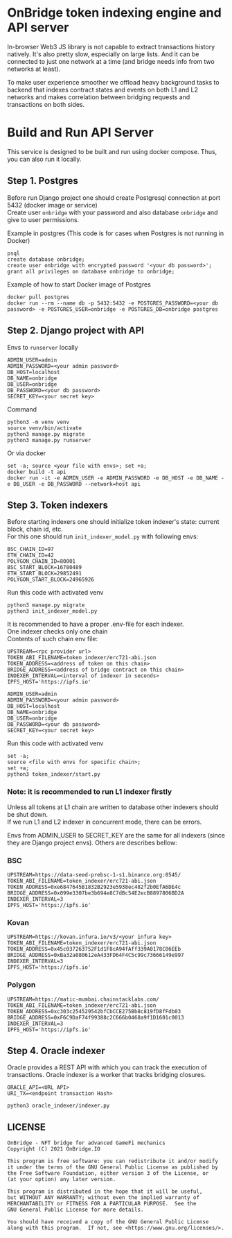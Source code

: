 # OnBridge token indexing engine and API server

In-browser Web3 JS library is not capable to extract transactions history natively. It's also pretty slow, especially on large lists. And it can be connected to just one network at a time (and bridge needs info from two networks at least).

To make user experience smoother we offload heavy background tasks to backend that indexes contract states and events on both L1 and L2 networks and makes correlation between bridging requests and transactions on both sides.

# Build and Run API Server

This service is designed to be built and run using docker compose. Thus, you can also run it locally.

## Step 1. Postgres

Before run Django project one should create Postgresql connection at port 5432 (docker image or service)  
Create user `onbridge` with your password and also database `onbridge` and give to user permissions.

Example in postgres (This code is for cases when Postgres is not running in Docker)

```shell
psql
create database onbridge;
create user onbridge with encrypted password '<your db password>';
grant all privileges on database onbridge to onbridge;
```

Example of how to start Docker image of Postgres 

```shell
docker pull postgres
docker run --rm --name db -p 5432:5432 -e POSTGRES_PASSWORD=<your db password> -e POSTGRES_USER=onbridge -e POSTGRES_DB=onbridge postgres
```

## Step 2. Django project with API 

Envs to `runserver` locally

```dotenv
ADMIN_USER=admin
ADMIN_PASSWORD=<your admin password>
DB_HOST=localhost
DB_NAME=onbridge
DB_USER=onbridge
DB_PASSWORD=<your db password>
SECRET_KEY=<your secret key>
```

Command

```
python3 -m venv venv
source venv/bin/activate
python3 manage.py migrate
python3 manage.py runserver
```

Or via docker

```shell
set -a; source <your file with envs>; set +a;
docker build -t api
docker run -it -e ADMIN_USER -e ADMIN_PASSWORD -e DB_HOST -e DB_NAME -e DB_USER -e DB_PASSWORD --network=host api
```

## Step 3. Token indexers

Before starting indexers one should initialize token indexer's state: current block, chain id, etc.  
For this one should run `init_indexer_model.py` with following envs:

```dotenv
BSC_CHAIN_ID=97
ETH_CHAIN_ID=42
POLYGON_CHAIN_ID=80001
BSC_START_BLOCK=16780489
ETH_START_BLOCK=29852491
POLYGON_START_BLOCK=24965926
```

Run this code with activated venv

```shell
python3 manage.py migrate
python3 init_indexer_model.py
```

It is recommended to have a proper .env-file for each indexer.  
One indexer checks only one chain  
Contents of such chain env file:

```dotenv
UPSTREAM=<rpc provider url>
TOKEN_ABI_FILENAME=token_indexer/erc721-abi.json
TOKEN_ADDRESS=<address of token on this chain>
BRIDGE_ADDRESS=<address of bridge contract on this chain>
INDEXER_INTERVAL=<interval of indexer in seconds>
IPFS_HOST='https://ipfs.io'

ADMIN_USER=admin
ADMIN_PASSWORD=<your admin password>
DB_HOST=localhost
DB_NAME=onbridge
DB_USER=onbridge
DB_PASSWORD=<your db password>
SECRET_KEY=<your secret key>
```

Run this code with activated venv

```shell
set -a;
source <file with envs for specific chain>;
set +a;
python3 token_indexer/start.py
```

### Note: it is recommended to run L1 indexer firstly

Unless all tokens at L1 chain are written to database other indexers should be shut down.  
If we run L1 and L2 indexer in concurrent mode, there can be errors.

Envs from ADMIN_USER to SECRET_KEY are the same for all indexers (since they are Django project envs).
Others are describes bellow:

### BSC

```dotenv
UPSTREAM=https://data-seed-prebsc-1-s1.binance.org:8545/
TOKEN_ABI_FILENAME=token_indexer/erc721-abi.json
TOKEN_ADDRESS=0xe6847645B1832B2923e5938ec482f2b0EfA6DE4c
BRIDGE_ADDRESS=0x099e3307be3b694e8C7dBc54E2ecB8897806BD2A
INDEXER_INTERVAL=3
IPFS_HOST='https://ipfs.io'
```

### Kovan

```dotenv
UPSTREAM=https://kovan.infura.io/v3/<your infura key>
TOKEN_ABI_FILENAME=token_indexer/erc721-abi.json
TOKEN_ADDRESS=0x45c037263752F1d1F8cA94fAff339A0178C06EEb
BRIDGE_ADDRESS=0xBa32a080612eA433FD64F4C5c99c73666149e997
INDEXER_INTERVAL=3
IPFS_HOST='https://ipfs.io'
```

### Polygon

```dotenv
UPSTREAM=https://matic-mumbai.chainstacklabs.com/
TOKEN_ABI_FILENAME=token_indexer/erc721-abi.json
TOKEN_ADDRESS=0xc303c254529542bfCbCCE275Bb8c819fD8fFdb03
BRIDGE_ADDRESS=0xF6C9DaF74f99388c2C666b0468a9f1D1601c0013
INDEXER_INTERVAL=3
IPFS_HOST='https://ipfs.io'
```


## Step 4. Oracle indexer

Oracle provides a REST API with which you can track the execution of transactions. Oracle indexer is a worker that tracks bridging closures.

```dotenv
ORACLE_API=<URL API>
URI_TX=<endpoint transaction Hash>
```

`python3 oracle_indexer/indexer.py`

## LICENSE

```
OnBridge - NFT bridge for advanced GameFi mechanics
Copyright (C) 2021 OnBridge.IO

This program is free software: you can redistribute it and/or modify
it under the terms of the GNU General Public License as published by
the Free Software Foundation, either version 3 of the License, or
(at your option) any later version.

This program is distributed in the hope that it will be useful,
but WITHOUT ANY WARRANTY; without even the implied warranty of
MERCHANTABILITY or FITNESS FOR A PARTICULAR PURPOSE.  See the
GNU General Public License for more details.

You should have received a copy of the GNU General Public License
along with this program.  If not, see <https://www.gnu.org/licenses/>.
```
